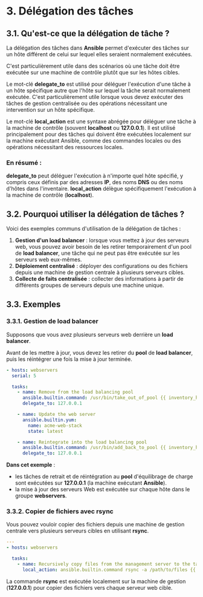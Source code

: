 # 3. Délégation des tâches

## 3.1. Qu'est-ce que la délégation de tâche ?

La délégation des tâches dans **Ansible** permet d'exécuter des tâches sur un hôte différent de celui sur lequel elles seraient normalement exécutées.

C'est particulièrement utile dans des scénarios où une tâche doit être exécutée sur une machine de contrôle plutôt que sur les hôtes cibles.

Le mot-clé **delegate_to** est utilisé pour déléguer l'exécution d'une tâche à un hôte spécifique autre que l'hôte sur lequel la tâche serait normalement exécutée. C'est particulièrement utile lorsque vous devez exécuter des tâches de gestion centralisée ou des opérations nécessitant une intervention sur un hôte spécifique.

Le mot-clé **local_action** est une syntaxe abrégée pour déléguer une tâche à la machine de contrôle (souvent **localhost** ou **127.0.0.1**). Il est utilisé principalement pour des tâches qui doivent être exécutées localement sur la machine exécutant Ansible, comme des commandes locales ou des opérations nécessitant des ressources locales.

### En résumé :

**delegate_to** peut déléguer l'exécution à n'importe quel hôte spécifié, y compris ceux définis par des adresses **IP**, des noms **DNS** ou des noms d'hôtes dans l'inventaire.
**local_action** délègue spécifiquement l'exécution à la machine de contrôle (**localhost**).

## 3.2. Pourquoi utiliser la délégation de tâches ?

Voici des exemples communs d'utilisation de la délégation de tâches :

1. **Gestion d'un load balancer** : lorsque vous mettez à jour des serveurs web, vous pouvez avoir besoin de les retirer temporairement d'un pool de **load balancer**, une tâche qui ne peut pas être exécutée sur les serveurs web eux-mêmes.
2. **Déploiement centralisé** : déployer des configurations ou des fichiers depuis une machine de gestion centrale à plusieurs serveurs cibles.
3. **Collecte de faits centralisée** : collecter des informations à partir de différents groupes de serveurs depuis une machine unique.

## 3.3. Exemples

### 3.3.1. Gestion de load balancer

Supposons que vous avez plusieurs serveurs web derrière un **load balancer**.

Avant de les mettre à jour, vous devez les retirer du **pool** de **load balancer**, puis les réintégrer une fois la mise à jour terminée.

```YAML
- hosts: webservers
  serial: 5

  tasks:
    - name: Remove from the load balancing pool
      ansible.builtin.command: /usr/bin/take_out_of_pool {{ inventory_hostname }}
      delegate_to: 127.0.0.1

    - name: Update the web server
      ansible.builtin.yum:
        name: acme-web-stack
        state: latest

    - name: Reintegrate into the load balancing pool
      ansible.builtin.command: /usr/bin/add_back_to_pool {{ inventory_hostname }}
      delegate_to: 127.0.0.1
```

**Dans cet exemple** :

- les tâches de retrait et de réintégration au **pool** d'équilibrage de charge sont exécutées sur **127.0.0.1** (la machine exécutant **Ansible**).
- la mise à jour des serveurs Web est exécutée sur chaque hôte dans le groupe **webservers**.

### 3.3.2. Copier de fichiers avec rsync

Vous pouvez vouloir copier des fichiers depuis une machine de gestion centrale vers plusieurs serveurs cibles en utilisant **rsync**.

```YAML
---
- hosts: webservers

  tasks:
    - name: Recursively copy files from the management server to the target
      local_action: ansible.builtin.command rsync -a /path/to/files {{ inventory_hostname }}:/path/to/target/
```

La commande **rsync** est exécutée localement sur la machine de gestion (**127.0.0.1**) pour copier des fichiers vers chaque serveur web cible.
